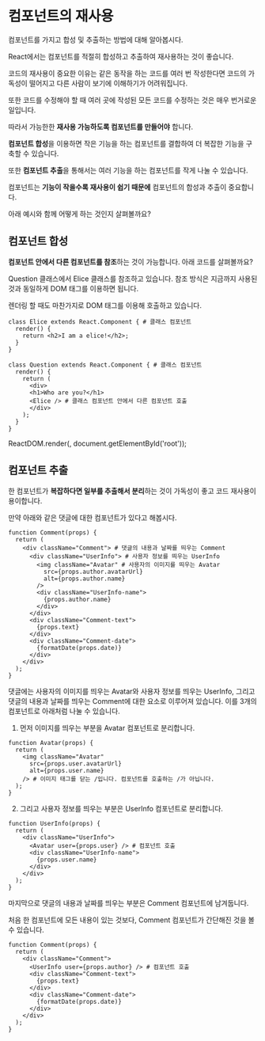 # 컴포넌트의 재사용

컴포넌트를 가지고 합성 및 추출하는 방법에 대해 알아봅시다. 

React에서는 컴포넌트를 적절히 합성하고 추출하여 재사용하는 것이 좋습니다. 

코드의 재사용이 중요한 이유는 같은 동작을 하는 코드를 여러 번 작성한다면 코드의 가독성이 떨어지고 다른 사람이 보기에 이해하기가 어려워집니다. 

또한 코드를 수정해야 할 때 여러 곳에 작성된 모든 코드를 수정하는 것은 매우 번거로운 일입니다. 

따라서 가능한한 **재사용 가능하도록 컴포넌트를 만들어야** 합니다.

**컴포넌트 합성**을 이용하면 작은 기능을 하는 컴포넌트를 결합하여 더 복잡한 기능을 구축할 수 있습니다. 

또한 **컴포넌트 추출**을 통해서는 여러 기능을 하는 컴포넌트를 작게 나눌 수 있습니다. 

컴포넌트는 **기능이 작을수록 재사용이 쉽기 때문에** 컴포넌트의 합성과 추출이 중요합니다. 

아래 예시와 함께 어떻게 하는 것인지 살펴볼까요?

## 컴포넌트 합성

**컴포넌트 안에서 다른 컴포넌트를 참조**하는 것이 가능합니다. 아래 코드를 살펴볼까요? 

Question 클래스에서 Elice 클래스를 참조하고 있습니다. 참조 방식은 지금까지 사용된 것과 동일하게 DOM 태그를 이용하면 됩니다. 

렌더링 할 때도 마찬가지로 DOM 태그를 이용해 호출하고 있습니다.
```
class Elice extends React.Component { # 클래스 컴포넌트
  render() {
    return <h2>I am a elice!</h2>;
  }
}

class Question extends React.Component { # 클래스 컴포넌트
  render() {
    return (
      <div>
      <h1>Who are you?</h1>
      <Elice /> # 클래스 컴포넌트 안에서 다른 컴포넌트 호출
      </div>
    );
  }
}
```

ReactDOM.render(<Question />, document.getElementById('root'));

## 컴포넌트 추출

한 컴포넌트가 **복잡하다면 일부를 추출해서 분리**하는 것이 가독성이 좋고 코드 재사용이 용이합니다. 

만약 아래와 같은 댓글에 대한 컴포넌트가 있다고 해봅시다.
```
function Comment(props) {
  return (
    <div className="Comment"> # 댓글의 내용과 날짜를 띄우는 Comment
      <div className="UserInfo"> # 사용자 정보를 띄우는 UserInfo
        <img className="Avatar" # 사용자의 이미지를 띄우는 Avatar
          src={props.author.avatarUrl}
          alt={props.author.name}
        />
        <div className="UserInfo-name"> 
          {props.author.name}
        </div>
      </div>
      <div className="Comment-text"> 
        {props.text}
      </div>
      <div className="Comment-date">
        {formatDate(props.date)}
      </div>
    </div>
  );
}
```
댓글에는 사용자의 이미지를 띄우는 Avatar와 사용자 정보를 띄우는 UserInfo, 그리고 댓글의 내용과 날짜를 띄우는 Comment에 대한 요소로 이루어져 있습니다. 이를 3개의 컴포넌트로 아래처럼 나눌 수 있습니다.

1. 먼저 이미지를 띄우는 부분을 Avatar 컴포넌트로 분리합니다.
```
function Avatar(props) {
  return (
    <img className="Avatar"
      src={props.user.avatarUrl}
      alt={props.user.name}
    /> # 이미지 태그를 닫는 /입니다. 컴포넌트를 호출하는 /가 아닙니다.
  );
}
```

2. 그리고 사용자 정보를 띄우는 부분은 UserInfo 컴포넌트로 분리합니다.
```
function UserInfo(props) {
  return (
    <div className="UserInfo">
      <Avatar user={props.user} /> # 컴포넌트 호출
      <div className="UserInfo-name">
        {props.user.name}
      </div>
    </div>
  );
}
```

마지막으로 댓글의 내용과 날짜를 띄우는 부분은 Comment 컴포넌트에 남겨둡니다. 

처음 한 컴포넌트에 모든 내용이 있는 것보다, Comment 컴포넌트가 간단해진 것을 볼 수 있습니다.
```
function Comment(props) {
  return (
    <div className="Comment">
      <UserInfo user={props.author} /> # 컴포넌트 호출
      <div className="Comment-text">
        {props.text}
      </div>
      <div className="Comment-date">
        {formatDate(props.date)}
      </div>
    </div>
  );
}
```
